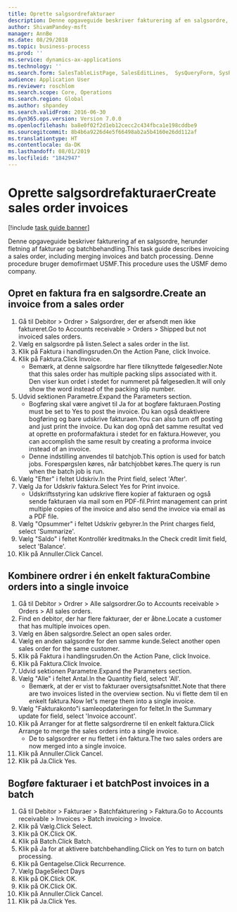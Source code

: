 ```yaml
---
title: Oprette salgsordrefakturaer
description: Denne opgaveguide beskriver fakturering af en salgsordre, herunder fletning af fakturaer og batchbehandling.
author: ShivamPandey-msft
manager: AnnBe
ms.date: 08/29/2018
ms.topic: business-process
ms.prod: ''
ms.service: dynamics-ax-applications
ms.technology: ''
ms.search.form: SalesTableListPage, SalesEditLines,  SysQueryForm, SysRecurrence
audience: Application User
ms.reviewer: roschlom
ms.search.scope: Core, Operations
ms.search.region: Global
ms.author: shpandey
ms.search.validFrom: 2016-06-30
ms.dyn365.ops.version: Version 7.0.0
ms.openlocfilehash: ba8e0f02f2d1eb12cecc2c434fbca1e198cddbe9
ms.sourcegitcommit: 8b4b6a9226d4e5f66498ab2a5b4160e26dd112af
ms.translationtype: HT
ms.contentlocale: da-DK
ms.lasthandoff: 08/01/2019
ms.locfileid: "1842947"
---
```

# <a name="create-sales-order-invoices"></a><span data-ttu-id="23cb2-103">Oprette salgsordrefakturaer</span><span class="sxs-lookup"><span data-stu-id="23cb2-103">Create sales order invoices</span></span>

[!include [task guide banner](../../includes/task-guide-banner.md)]

<span data-ttu-id="23cb2-104">Denne opgaveguide beskriver fakturering af en salgsordre, herunder fletning af fakturaer og batchbehandling.</span><span class="sxs-lookup"><span data-stu-id="23cb2-104">This task guide describes invoicing a sales order, including merging invoices and batch processing.</span></span> <span data-ttu-id="23cb2-105">Denne procedure bruger demofirmaet USMF.</span><span class="sxs-lookup"><span data-stu-id="23cb2-105">This procedure uses the USMF demo company.</span></span>


## <a name="create-an-invoice-from-a-sales-order"></a><span data-ttu-id="23cb2-106">Opret en faktura fra en salgsordre.</span><span class="sxs-lookup"><span data-stu-id="23cb2-106">Create an invoice from a sales order</span></span>
1. <span data-ttu-id="23cb2-107">Gå til Debitor > Ordrer > Salgsordrer, der er afsendt men ikke faktureret.</span><span class="sxs-lookup"><span data-stu-id="23cb2-107">Go to Accounts receivable > Orders > Shipped but not invoiced sales orders.</span></span>
2. <span data-ttu-id="23cb2-108">Vælg en salgsordre på listen.</span><span class="sxs-lookup"><span data-stu-id="23cb2-108">Select a sales order in the list.</span></span> 
3. <span data-ttu-id="23cb2-109">Klik på Faktura i handlingsruden.</span><span class="sxs-lookup"><span data-stu-id="23cb2-109">On the Action Pane, click Invoice.</span></span>
4. <span data-ttu-id="23cb2-110">Klik på Faktura.</span><span class="sxs-lookup"><span data-stu-id="23cb2-110">Click Invoice.</span></span>
    * <span data-ttu-id="23cb2-111">Bemærk, at denne salgsordre har flere tilknyttede følgesedler.</span><span class="sxs-lookup"><span data-stu-id="23cb2-111">Note that this sales order has multiple packing slips associated with it.</span></span> <span data-ttu-id="23cb2-112">Den viser kun ordet <multiple> i stedet for nummeret på følgesedlen.</span><span class="sxs-lookup"><span data-stu-id="23cb2-112">It will only show the word <multiple> instead of the packing slip number.</span></span>  
5. <span data-ttu-id="23cb2-113">Udvid sektionen Parametre.</span><span class="sxs-lookup"><span data-stu-id="23cb2-113">Expand the Parameters section.</span></span>
    * <span data-ttu-id="23cb2-114">Bogføring skal være angivet til Ja for at bogføre fakturaen.</span><span class="sxs-lookup"><span data-stu-id="23cb2-114">Posting must be set to Yes to post the invoice.</span></span> <span data-ttu-id="23cb2-115">Du kan også deaktivere bogføring og bare udskrive fakturaen.</span><span class="sxs-lookup"><span data-stu-id="23cb2-115">You can also turn off posting and just print the invoice.</span></span> <span data-ttu-id="23cb2-116">Du kan dog opnå det samme resultat ved at oprette en proformafaktura i stedet for en faktura.</span><span class="sxs-lookup"><span data-stu-id="23cb2-116">However, you can accomplish the same result by creating a proforma invoice instead of an invoice.</span></span>  
    * <span data-ttu-id="23cb2-117">Denne indstilling anvendes til batchjob.</span><span class="sxs-lookup"><span data-stu-id="23cb2-117">This option is used for batch jobs.</span></span> <span data-ttu-id="23cb2-118">Forespørgslen køres, når batchjobbet køres.</span><span class="sxs-lookup"><span data-stu-id="23cb2-118">The query is run when the batch job is run.</span></span>    
6. <span data-ttu-id="23cb2-119">Vælg "Efter" i feltet Udskriv.</span><span class="sxs-lookup"><span data-stu-id="23cb2-119">In the Print field, select 'After'.</span></span>
7. <span data-ttu-id="23cb2-120">Vælg Ja for Udskriv faktura.</span><span class="sxs-lookup"><span data-stu-id="23cb2-120">Select Yes for Print invoice.</span></span>
    * <span data-ttu-id="23cb2-121">Udskriftsstyring kan udskrive flere kopier af fakturaen og også sende fakturaen via mail som en PDF-fil.</span><span class="sxs-lookup"><span data-stu-id="23cb2-121">Print management can print  multiple copies of the invoice and also send the invoice via email as a PDF file.</span></span>  
8. <span data-ttu-id="23cb2-122">Vælg "Opsummer" i feltet Udskriv gebyrer.</span><span class="sxs-lookup"><span data-stu-id="23cb2-122">In the Print charges field, select 'Summarize'.</span></span>
9. <span data-ttu-id="23cb2-123">Vælg "Saldo" i feltet Kontrollér kreditmaks.</span><span class="sxs-lookup"><span data-stu-id="23cb2-123">In the Check credit limit field, select 'Balance'.</span></span>
10. <span data-ttu-id="23cb2-124">Klik på Annuller.</span><span class="sxs-lookup"><span data-stu-id="23cb2-124">Click Cancel.</span></span>

## <a name="combine-orders-into-a-single-invoice"></a><span data-ttu-id="23cb2-125">Kombinere ordrer i én enkelt faktura</span><span class="sxs-lookup"><span data-stu-id="23cb2-125">Combine orders into a single invoice</span></span>
1. <span data-ttu-id="23cb2-126">Gå til Debitor > Ordrer > Alle salgsordrer.</span><span class="sxs-lookup"><span data-stu-id="23cb2-126">Go to Accounts receivable > Orders > All sales orders.</span></span>
2. <span data-ttu-id="23cb2-127">Find en debitor, der har flere fakturaer, der er åbne.</span><span class="sxs-lookup"><span data-stu-id="23cb2-127">Locate a customer that has multiple invoices open.</span></span>
3. <span data-ttu-id="23cb2-128">Vælg en åben salgsordre.</span><span class="sxs-lookup"><span data-stu-id="23cb2-128">Select an open sales order.</span></span>
4. <span data-ttu-id="23cb2-129">Vælg en anden salgsordre for den samme kunde.</span><span class="sxs-lookup"><span data-stu-id="23cb2-129">Select another open sales order for the same customer.</span></span>
5. <span data-ttu-id="23cb2-130">Klik på Faktura i handlingsruden.</span><span class="sxs-lookup"><span data-stu-id="23cb2-130">On the Action Pane, click Invoice.</span></span>
6. <span data-ttu-id="23cb2-131">Klik på Faktura.</span><span class="sxs-lookup"><span data-stu-id="23cb2-131">Click Invoice.</span></span>
7. <span data-ttu-id="23cb2-132">Udvid sektionen Parametre.</span><span class="sxs-lookup"><span data-stu-id="23cb2-132">Expand the Parameters section.</span></span>
8. <span data-ttu-id="23cb2-133">Vælg "Alle" i feltet Antal.</span><span class="sxs-lookup"><span data-stu-id="23cb2-133">In the Quantity field, select 'All'.</span></span>
    * <span data-ttu-id="23cb2-134">Bemærk, at der er vist to fakturaer oversigtsafsnittet.</span><span class="sxs-lookup"><span data-stu-id="23cb2-134">Note that there are two invoices listed in the overview section.</span></span> <span data-ttu-id="23cb2-135">Nu vi flette dem til en enkelt faktura.</span><span class="sxs-lookup"><span data-stu-id="23cb2-135">Now let's merge them into a single invoice.</span></span>  
9. <span data-ttu-id="23cb2-136">Vælg "Fakturakonto"i samleopdateringen for feltet.</span><span class="sxs-lookup"><span data-stu-id="23cb2-136">In the Summary update for field, select 'Invoice account'.</span></span>
10. <span data-ttu-id="23cb2-137">Klik på Arranger for at flette salgsordrerne til en enkelt faktura.</span><span class="sxs-lookup"><span data-stu-id="23cb2-137">Click Arrange to merge the sales orders into a single invoice.</span></span>
    * <span data-ttu-id="23cb2-138">De to salgsordrer er nu flettet i én faktura.</span><span class="sxs-lookup"><span data-stu-id="23cb2-138">The two sales orders are now merged into a single invoice.</span></span>   
11. <span data-ttu-id="23cb2-139">Klik på Annuller.</span><span class="sxs-lookup"><span data-stu-id="23cb2-139">Click Cancel.</span></span>
12. <span data-ttu-id="23cb2-140">Klik på Ja.</span><span class="sxs-lookup"><span data-stu-id="23cb2-140">Click Yes.</span></span>

## <a name="post-invoices-in-a-batch"></a><span data-ttu-id="23cb2-141">Bogføre fakturaer i et batch</span><span class="sxs-lookup"><span data-stu-id="23cb2-141">Post invoices in a batch</span></span>
1. <span data-ttu-id="23cb2-142">Gå til Debitor > Fakturaer > Batchfakturering > Faktura.</span><span class="sxs-lookup"><span data-stu-id="23cb2-142">Go to Accounts receivable > Invoices > Batch invoicing > Invoice.</span></span>
2. <span data-ttu-id="23cb2-143">Klik på Vælg.</span><span class="sxs-lookup"><span data-stu-id="23cb2-143">Click Select.</span></span>
3. <span data-ttu-id="23cb2-144">Klik på OK.</span><span class="sxs-lookup"><span data-stu-id="23cb2-144">Click OK.</span></span>
4. <span data-ttu-id="23cb2-145">Klik på Batch.</span><span class="sxs-lookup"><span data-stu-id="23cb2-145">Click Batch.</span></span>
5. <span data-ttu-id="23cb2-146">Klik på Ja for at aktivere batchbehandling.</span><span class="sxs-lookup"><span data-stu-id="23cb2-146">Click on Yes to turn on batch processing.</span></span>
6. <span data-ttu-id="23cb2-147">Klik på Gentagelse.</span><span class="sxs-lookup"><span data-stu-id="23cb2-147">Click Recurrence.</span></span>
7. <span data-ttu-id="23cb2-148">Vælg Dage</span><span class="sxs-lookup"><span data-stu-id="23cb2-148">Select Days</span></span>
8. <span data-ttu-id="23cb2-149">Klik på OK.</span><span class="sxs-lookup"><span data-stu-id="23cb2-149">Click OK.</span></span>
9. <span data-ttu-id="23cb2-150">Klik på OK.</span><span class="sxs-lookup"><span data-stu-id="23cb2-150">Click OK.</span></span>
10. <span data-ttu-id="23cb2-151">Klik på Annuller.</span><span class="sxs-lookup"><span data-stu-id="23cb2-151">Click Cancel.</span></span>
11. <span data-ttu-id="23cb2-152">Klik på Ja.</span><span class="sxs-lookup"><span data-stu-id="23cb2-152">Click Yes.</span></span>

